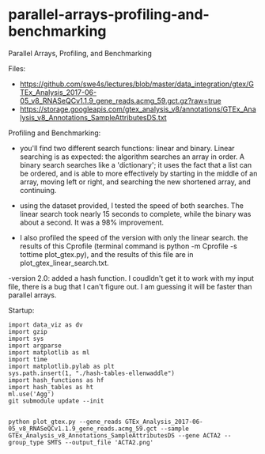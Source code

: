 # parallel-arrays-profiling-and-benchmarking
Parallel Arrays, Profiling, and Benchmarking

Files:
- https://github.com/swe4s/lectures/blob/master/data_integration/gtex/GTEx_Analysis_2017-06-05_v8_RNASeQCv1.1.9_gene_reads.acmg_59.gct.gz?raw=true
- https://storage.googleapis.com/gtex_analysis_v8/annotations/GTEx_Analysis_v8_Annotations_SampleAttributesDS.txt

Profiling and Benchmarking:
- you'll find two different search functions: linear and binary. Linear searching is as expected: the algorithm searches an array in order. A binary search searches like a 'dictionary'; it uses the fact that a list can be ordered, and is able to more effectively by starting in the middle of an array, moving left or right, and searching the new shortened array, and continuing.

- using the dataset provided, I tested the speed of both searches. The linear search took nearly 15 seconds to complete, while the binary was about a second. It was a 98% improvement.

- I also profiled the speed of the version with only the linear search. the results of this Cprofile (terminal command is python -m Cprofile -s tottime plot_gtex.py), and the results of this file are in plot_gtex_linear_search.txt.

-version 2.0: added a hash function. I coudldn't get it to work with my input file, there is a bug that I can't figure out. I am guessing it will be faster than parallel arrays.

Startup:

```
import data_viz as dv
import gzip
import sys
import argparse
import matplotlib as ml
import time
import matplotlib.pylab as plt
sys.path.insert(1, "./hash-tables-ellenwaddle")
import hash_functions as hf
import hash_tables as ht
ml.use('Agg')
git submodule update --init


python plot_gtex.py --gene_reads GTEx_Analysis_2017-06-05_v8_RNASeQCv1.1.9_gene_reads.acmg_59.gct --sample GTEx_Analysis_v8_Annotations_SampleAttributesDS --gene ACTA2 --group_type SMTS --output_file 'ACTA2.png'


```
